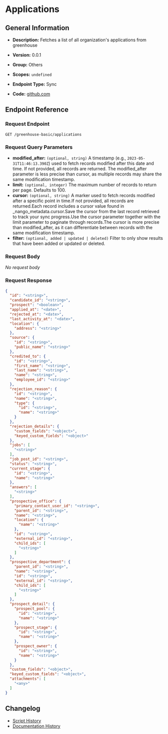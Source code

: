 <!-- BEGIN GENERATED CONTENT -->
# Applications

## General Information

- **Description:** Fetches a list of all organization's applications from greenhouse

- **Version:** 0.0.1
- **Group:** Others
- **Scopes:** `undefined`
- **Endpoint Type:** Sync
- **Code:** [github.com](https://github.com/NangoHQ/integration-templates/tree/main/integrations/greenhouse-basic/syncs/applications.ts)


## Endpoint Reference

### Request Endpoint

`GET /greenhouse-basic/applications`

### Request Query Parameters

- **modified_after:** `(optional, string)` A timestamp (e.g., `2023-05-31T11:46:13.390Z`) used to fetch records modified after this date and time. If not provided, all records are returned. The modified_after parameter is less precise than cursor, as multiple records may share the same modification timestamp.
- **limit:** `(optional, integer)` The maximum number of records to return per page. Defaults to 100.
- **cursor:** `(optional, string)` A marker used to fetch records modified after a specific point in time.If not provided, all records are returned.Each record includes a cursor value found in _nango_metadata.cursor.Save the cursor from the last record retrieved to track your sync progress.Use the cursor parameter together with the limit parameter to paginate through records.The cursor is more precise than modified_after, as it can differentiate between records with the same modification timestamp.
- **filter:** `(optional, added | updated | deleted)` Filter to only show results that have been added or updated or deleted.

### Request Body

_No request body_

### Request Response

```json
{
  "id": "<string>",
  "candidate_id": "<string>",
  "prospect": "<boolean>",
  "applied_at": "<date>",
  "rejected_at": "<date>",
  "last_activity_at": "<date>",
  "location": {
    "address": "<string>"
  },
  "source": {
    "id": "<string>",
    "public_name": "<string>"
  },
  "credited_to": {
    "id": "<string>",
    "first_name": "<string>",
    "last_name": "<string>",
    "name": "<string>",
    "employee_id": "<string>"
  },
  "rejection_reason": {
    "id": "<string>",
    "name": "<string>",
    "type": {
      "id": "<string>",
      "name": "<string>"
    }
  },
  "rejection_details": {
    "custom_fields": "<object>",
    "keyed_custom_fields": "<object>"
  },
  "jobs": [
    "<string>"
  ],
  "job_post_id": "<string>",
  "status": "<string>",
  "current_stage": {
    "id": "<string>",
    "name": "<string>"
  },
  "answers": [
    "<string>"
  ],
  "prospective_office": {
    "primary_contact_user_id": "<string>",
    "parent_id": "<string>",
    "name": "<string>",
    "location": {
      "name": "<string>"
    },
    "id": "<string>",
    "external_id": "<string>",
    "child_ids": [
      "<string>"
    ]
  },
  "prospective_department": {
    "parent_id": "<string>",
    "name": "<string>",
    "id": "<string>",
    "external_id": "<string>",
    "child_ids": [
      "<string>"
    ]
  },
  "prospect_detail": {
    "prospect_pool": {
      "id": "<string>",
      "name": "<string>"
    },
    "prospect_stage": {
      "id": "<string>",
      "name": "<string>"
    },
    "prospect_owner": {
      "id": "<string>",
      "name": "<string>"
    }
  },
  "custom_fields": "<object>",
  "keyed_custom_fields": "<object>",
  "attachments": [
    "<any>"
  ]
}
```

## Changelog

- [Script History](https://github.com/NangoHQ/integration-templates/commits/main/integrations/greenhouse-basic/syncs/applications.ts)
- [Documentation History](https://github.com/NangoHQ/integration-templates/commits/main/integrations/greenhouse-basic/syncs/applications.md)

<!-- END  GENERATED CONTENT -->

